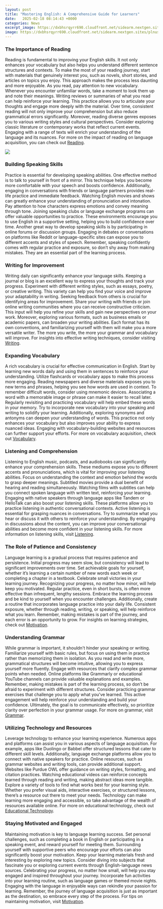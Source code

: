 ```yaml
---
layout: post
title: "Mastering English: A Comprehensive Guide for Learners"
date:   2025-02-18 08:14:43 +0000
categories: News
excerpt_image: https://dxbhsrqyrr690.cloudfront.net/sidearm.nextgen.sites/plnusealions.com/images/responsive_2023/default_image.png
image: https://dxbhsrqyrr690.cloudfront.net/sidearm.nextgen.sites/plnusealions.com/images/responsive_2023/default_image.png
---
```


### The Importance of Reading
Reading is fundamental to improving your English skills. It not only enhances your vocabulary but also helps you understand different sentence structures and contexts. To make the most of your reading journey, start with materials that genuinely interest you, such as novels, short stories, and articles on topics you enjoy. This approach makes the process less daunting and more enjoyable.
As you read, pay attention to new vocabulary. Whenever you encounter unfamiliar words, take a moment to look them up and note their meanings. Writing reviews or summaries of what you read can help reinforce your learning. This practice allows you to articulate your thoughts and engage more deeply with the material. Over time, consistent reading will not only improve your comprehension but also reduce grammatical errors significantly.
Moreover, reading diverse genres exposes you to various writing styles and cultural perspectives. Consider exploring classic literature or contemporary works that reflect current events. Engaging with a range of texts will enrich your understanding of the language and its nuances. For more on the impact of reading on language acquisition, you can check out [Reading](https://more.io.vn/en/Reading).

![](https://dxbhsrqyrr690.cloudfront.net/sidearm.nextgen.sites/plnusealions.com/images/responsive_2023/default_image.png)
### Building Speaking Skills
Practice is essential for developing speaking abilities. One effective method is to talk to yourself in front of a mirror. This technique helps you become more comfortable with your speech and boosts confidence. Additionally, engaging in conversations with friends or language partners provides real-life practice and immediate feedback.
Watching English movies and shows can greatly enhance your understanding of pronunciation and intonation. Pay attention to how characters express emotions and convey meaning through tone. Joining speaking clubs or language exchange programs can offer valuable opportunities to practice. These environments encourage you to use English in a supportive setting, helping you to build confidence over time.
Another great way to develop speaking skills is by participating in online forums or discussion groups. Engaging in debates or conversations on platforms like Reddit or language-specific sites can expose you to different accents and styles of speech. Remember, speaking confidently comes with regular practice and exposure, so don’t shy away from making mistakes. They are an essential part of the learning process.
### Writing for Improvement
Writing daily can significantly enhance your language skills. Keeping a journal or blog is an excellent way to express your thoughts and track your progress. Experiment with different writing styles, such as essays, poetry, or creative writing. This variety can help you find your voice and improve your adaptability in writing.
Seeking feedback from others is crucial for identifying areas for improvement. Share your writing with friends or join online writing communities where you can receive constructive criticism. This input will help you refine your skills and gain new perspectives on your work.
Moreover, exploring various formats, such as business emails or academic papers, can broaden your writing abilities. Each format has its own conventions, and familiarizing yourself with them will make you a more versatile writer. The more you write, the more your grammar and vocabulary will improve. For insights into effective writing techniques, consider visiting [Writing](https://more.io.vn/en/Writing).
### Expanding Vocabulary
A rich vocabulary is crucial for effective communication in English. Start by learning new words daily and using them in sentences to reinforce your understanding. Utilize flashcards or vocabulary apps to make this process more engaging. Reading newspapers and diverse materials exposes you to new terms and phrases, helping you see how words are used in context.
To remember difficult words, consider using mnemonic devices. Associating a word with a memorable image or phrase can make it easier to recall later. Regularly revisiting and practicing vocabulary will help embed these words in your memory. Try to incorporate new vocabulary into your speaking and writing to solidify your learning.
Additionally, exploring synonyms and antonyms can deepen your understanding of words. This practice not only enhances your vocabulary but also improves your ability to express nuanced ideas. Engaging with vocabulary-building websites and resources can further support your efforts. For more on vocabulary acquisition, check out [Vocabulary](https://more.io.vn/en/Vocabulary).
### Listening and Comprehension
Listening to English music, podcasts, and audiobooks can significantly enhance your comprehension skills. These mediums expose you to different accents and pronunciations, which is vital for improving your listening abilities. Focus on understanding the context and emotion behind the words to grasp deeper meanings.
Subtitled movies provide a dual benefit of hearing and reading simultaneously. Watching films with subtitles can help you connect spoken language with written text, reinforcing your learning. Engaging with native speakers through language apps like Tandem or HelloTalk can also boost your listening skills. These platforms allow you to practice listening in authentic conversational contexts.
Active listening is essential for grasping nuances in conversations. Try to summarize what you hear or discuss it with others to reinforce your understanding. By engaging in discussions about the content, you can improve your conversational abilities and become more confident in your listening skills. For more information on listening skills, visit [Listening](https://more.io.vn/en/Listening).
### The Role of Patience and Consistency
Language learning is a gradual process that requires patience and persistence. Initial progress may seem slow, but consistency will lead to significant improvements over time. Set achievable goals for yourself, whether it’s learning a certain number of new words each week or completing a chapter in a textbook.
Celebrate small victories in your learning journey. Recognizing your progress, no matter how minor, will help keep you motivated. Regular practice, even in short bursts, is often more effective than infrequent, lengthy sessions. Embrace the learning process and be kind to yourself when you encounter challenges.
Additionally, create a routine that incorporates language practice into your daily life. Consistent exposure, whether through reading, writing, or speaking, will help reinforce what you learn. Remember, making mistakes is part of the journey, and each error is an opportunity to grow. For insights on learning strategies, check out [Motivation](https://more.io.vn/en/Motivation).
### Understanding Grammar
While grammar is important, it shouldn't hinder your speaking or writing. Familiarize yourself with basic rules, but focus on using them in practice rather than memorizing them in isolation. As you read and write more, grammatical structures will become intuitive, allowing you to express yourself more fluently.
Engage with resources that clarify complex grammar points when needed. Online platforms like Grammarly or educational YouTube channels can provide valuable explanations and examples. Remember, making mistakes is part of the learning process, so don’t be afraid to experiment with different structures.
Consider practicing grammar exercises that challenge you to apply what you've learned. This active engagement will help reinforce your understanding and build your confidence. Ultimately, the goal is to communicate effectively, so prioritize clarity over perfection in your grammar usage. For more on grammar, visit [Grammar](https://more.io.vn/en/Grammar).
### Utilizing Technology and Resources
Leverage technology to enhance your learning experience. Numerous apps and platforms can assist you in various aspects of language acquisition. For example, apps like Duolingo or Babbel offer structured lessons that cater to different skill levels. Additionally, language exchange platforms allow you to connect with native speakers for practice.
Online resources, such as grammar websites and writing tools, can provide additional support. Websites like Purdue OWL offer guidance on writing styles, formatting, and citation practices. Watching educational videos can reinforce concepts learned through reading and writing, making abstract ideas more tangible.
Explore a variety of tools to find what works best for your learning style. Whether you prefer visual aids, interactive exercises, or structured lessons, there’s a resource out there to meet your needs. Technology can make learning more engaging and accessible, so take advantage of the wealth of resources available online. For more on educational technology, check out [Educational Technology](https://more.io.vn/en/Educational_technology).
### Staying Motivated and Engaged
Maintaining motivation is key to language learning success. Set personal challenges, such as completing a book in English or participating in a speaking event, and reward yourself for meeting them. Surrounding yourself with supportive peers who encourage your efforts can also significantly boost your motivation.
Keep your learning materials fresh and interesting by exploring new topics. Consider diving into subjects that fascinate you or exploring current events through English-language news sources. Celebrating your progress, no matter how small, will help you stay engaged and inspired throughout your journey.
Incorporate fun activities into your learning routine, such as language games or themed movie nights. Engaging with the language in enjoyable ways can rekindle your passion for learning. Remember, the journey of language acquisition is just as important as the destination, so embrace every step of the process. For tips on maintaining motivation, visit [Motivation](https://more.io.vn/en/Motivation).